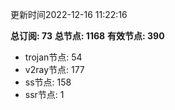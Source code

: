 更新时间2022-12-16 11:22:16

**总订阅: 73**
**总节点: 1168**
**有效节点: 390**
- trojan节点: 54
- v2ray节点: 177
- ss节点: 158
- ssr节点: 1
